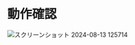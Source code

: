 # 動作確認
![スクリーンショット 2024-08-13 125714](https://github.com/user-attachments/assets/03aeddd6-7217-4dbc-a2a8-9aaf2a4c73f7)

